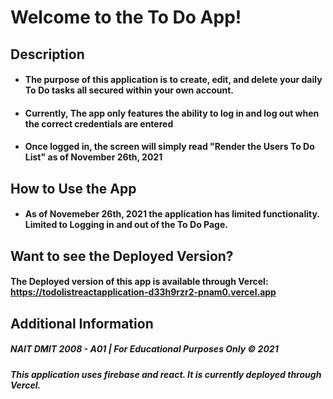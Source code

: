 # Welcome to the To Do App!

## Description
- #### The purpose of this application is to create, edit, and delete your daily To Do tasks all secured within your own account.
- #### Currently, The app only features the ability to log in and log out when the correct credentials are entered
- #### Once logged in, the screen will simply read "Render the Users To Do List" as of November 26th, 2021

## How to Use the App
- #### As of Novemeber 26th, 2021 the application has limited functionality. Limited to Logging in and out of the To Do Page. 

## Want to see the Deployed Version?
#### The Deployed version of this app is available through Vercel: https://todolistreactapplication-d33h9rzr2-pnam0.vercel.app

## Additional Information
##### NAIT DMIT 2008 - A01 | For Educational Purposes Only &copy; 2021
##### This application uses firebase and react. It is currently deployed through Vercel.
